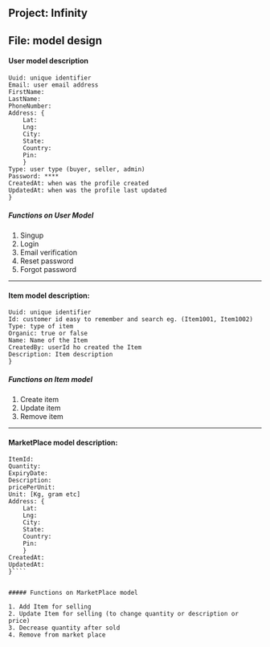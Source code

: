 ## Project: Infinity
## File: model design

#### User model description 

````{
Uuid: unique identifier
Email: user email address
FirstName: 
LastName:
PhoneNumber:
Address: {
	Lat:	
	Lng:
	City:
	State:
	Country:
	Pin:
	}
Type: user type (buyer, seller, admin)
Password: ****
CreatedAt: when was the profile created
UpdatedAt: when was the profile last updated
}
````

##### Functions on User Model

1. Singup
2. Login
3. Email verification
4. Reset password
5. Forgot password

-----------


#### Item model description: 
````{
Uuid: unique identifier
Id: customer id easy to remember and search eg. (Item1001, Item1002)
Type: type of item
Organic: true or false
Name: Name of the Item
CreatedBy: userId ho created the Item
Description: Item description
}
````

##### Functions on Item model

1. Create item
2. Update item
3. Remove item

-----

#### MarketPlace model description:

````{
ItemId:
Quantity:
ExpiryDate:
Description:
pricePerUnit:
Unit: [Kg, gram etc]
Address: {
	Lat:	
	Lng:
	City:
	State:
	Country:
	Pin:
	}
CreatedAt: 
UpdatedAt:
}````


##### Functions on MarketPlace model

1. Add Item for selling
2. Update Item for selling (to change quantity or description or price)
3. Decrease quantity after sold
4. Remove from market place

